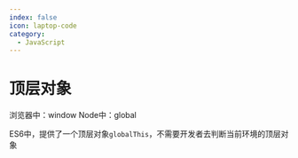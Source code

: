 ```yaml
---
index: false
icon: laptop-code
category:
  - JavaScript
---
```


# 顶层对象

浏览器中：window
Node中：global

ES6中，提供了一个顶层对象`globalThis`，不需要开发者去判断当前环境的顶层对象
